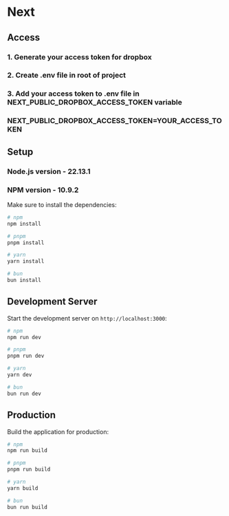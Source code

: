 # Next

## Access

### 1. Generate your access token for dropbox
### 2. Create .env file in root of project
### 3. Add your access token to .env file in NEXT_PUBLIC_DROPBOX_ACCESS_TOKEN variable
### NEXT_PUBLIC_DROPBOX_ACCESS_TOKEN=YOUR_ACCESS_TOKEN

## Setup

### Node.js version - 22.13.1
### NPM version - 10.9.2

Make sure to install the dependencies:

```bash
# npm
npm install

# pnpm
pnpm install

# yarn
yarn install

# bun
bun install
```

## Development Server

Start the development server on `http://localhost:3000`:

```bash
# npm
npm run dev

# pnpm
pnpm run dev

# yarn
yarn dev

# bun
bun run dev
```

## Production

Build the application for production:

```bash
# npm
npm run build

# pnpm
pnpm run build

# yarn
yarn build

# bun
bun run build
```
